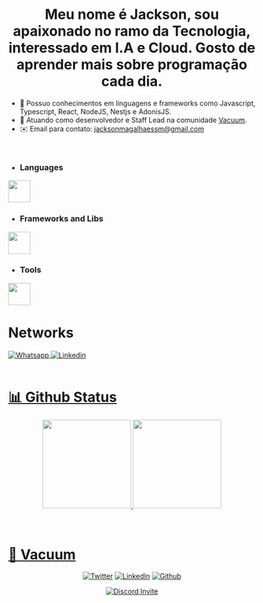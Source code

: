 <div align="center">
  <h1>Meu nome é Jackson, sou apaixonado no ramo da Tecnologia, interessado em I.A e Cloud. Gosto de aprender mais sobre programação cada dia.</h1>
</div>

- 🧠 Possuo conhecimentos em linguagens e frameworks como Javascript, Typescript, React, NodeJS, Nestjs e AdonisJS.
- 🚀 Atuando como desenvolvedor e Staff Lead na comunidade <a href="https://discord.gg/vacuum">Vacuum</a>.
- ✉️ Email para contato: jacksonmagalhaessm@gmail.com
<br />
  
  - ### Languages
  <a href="https://skillicons.dev">
    <img height="45em" src="https://skillicons.dev/icons?i=html,css,js,ts,php,ruby,cpp" />
  </a>
  
  - ### Frameworks and Libs
  <a href="https://skillicons.dev">
    <img height="45em" src="https://skillicons.dev/icons?i=react,nextjs,styledcomponents,emotion,adonis,nestjs,bootstrap,express,jquery,prisma,supabase,sequelize,jest" />
  </a>
  
  - ### Tools
  <a href="https://skillicons.dev">
    <img height="45em" src="https://skillicons.dev/icons?i=docker,git,github,mongodb,mysql,postgres,netlify,vercel,vite,vscode" />
  </a>
  
  # Networks
  
  <a href="https://wa.me/5521974245954" />
  <img align="center" alt="Whatsapp" src="https://img.shields.io/badge/WhatsApp-25D366?style=for-the-badge&logo=whatsapp&logoColor=white" />
  <a href="https://www.linkedin.com/in/jackson-magalhaes/" />
  <img align="center" alt="Linkedin" src="https://img.shields.io/badge/LinkedIn-0077B5?style=for-the-badge&logo=linkedin&logoColor=white" />
  <br /><br />
  
  # 📊 Github Status
  <div align="center">
    <div align="center">
      <img height="180em" src="https://streak-stats.demolab.com?user=Jackson-SM&theme=midnight-purple&border_radius=6)](https://git.io/streak-stats" />
      <img height="180em" src="https://github-readme-stats.vercel.app/api/top-langs/?username=Jackson-SM&layout=compact&bg_color=0d1117&text_color=a602d4&title_color=a602d4" />
      </div>
  </div><br /><br />
  
  # 🏢 Vacuum
  <div align="center">
  
   [![Twitter](https://custom-icon-badges.demolab.com/badge/-Twitter-1DA1F2?style=for-the-badge&logo=twitter&logoColor=white)](https://twitter.com/VacuumORG)
   [![LinkedIn](https://custom-icon-badges.demolab.com/badge/-LinkedIn-0A66C2?style=for-the-badge&logo=linkedin)](https://www.linkedin.com/company/vacuumm/mycompany/)
   [![Github](https://custom-icon-badges.demolab.com/badge/-Github-181717?style=for-the-badge&logo=github)](https://github.com/VacuumORG)
  
   [![Discord Invite](https://invidget.switchblade.xyz/vacuum)](https://discord.gg/vacuum)
  </div>
  
</div>
